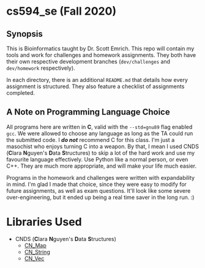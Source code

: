# cs594\_se (Fall 2020)

## Synopsis
This is Bioinformatics taught by Dr. Scott Emrich. This repo will contain my
tools and work for challenges and homework assignments. They both have their
own respective development branches (`dev/challenges` and `dev/homework`
respectively).

In each directory, there is an additional `README.md` that details how every
assignment is structured. They also feature a checklist of assignments
completed.

## A Note on Programming Language Choice
All programs here are written in **C**, valid with the `--std=gnu89` flag
enabled `gcc`. We were allowed to choose any language as long as the TA could
run the submitted code. I ***do not*** recommend C for this class. I'm just a
masochist who enjoys turning C into a weapon. By that, I mean I used CNDS
(**C**lara **N**guyen's **D**ata **S**tructures) to skip a lot of the hard
work and use my favourite language effectively. Use Python like a normal
person, or even C++. They are much more appropriate, and will make your life
much easier.

Programs in the homework and challenges were written with expandability in
mind. I'm glad I made that choice, since they were easy to modify for future
assignments, as well as exam questions. It'll look like some severe
over-engineering, but it ended up being a real time saver in the long run. :)

# Libraries Used
* CNDS (**C**lara **N**guyen's **D**ata **S**tructures)
  * [CN\_Map](https://github.com/iDestyKK/CN_Map)
  * [CN\_String](http://github.com/iDestyKK/CN_String)
  * [CN\_Vec](https://github.com/iDestyKK/CN_Vec)
